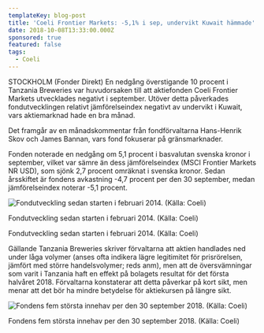 ```yaml
---
templateKey: blog-post
title: 'Coeli Frontier Markets: -5,1% i sep, undervikt Kuwait hämmade'
date: 2018-10-08T13:33:00.000Z
sponsored: true
featured: false
tags:
  - Coeli
---
```

STOCKHOLM (Fonder Direkt) En nedgång överstigande 10 procent i Tanzania Breweries var huvudorsaken till att aktiefonden Coeli Frontier Markets utvecklades negativt i september. Utöver detta påverkades fondutvecklingen relativt jämförelseindex negativt av undervikt i Kuwait, vars aktiemarknad hade en bra månad.


Det framgår av en månadskommentar från fondförvaltarna Hans-Henrik Skov och James Bannan, vars fond fokuserar på gränsmarknader.


Fonden noterade en nedgång om 5,1 procent i basvalutan svenska kronor i september, vilket var sämre än dess jämförelseindex (MSCI Frontier Markets NR USD), som sjönk 2,7 procent omräknat i svenska kronor. Sedan årsskiftet är fondens avkastning -4,7 procent per den 30 september, medan jämförelseindex noterar -5,1 procent. 

![Fondutveckling sedan starten i februari 2014. (Källa: Coeli)](/img/561765501.png)

<span class="image-caption">Fondutveckling sedan starten i februari 2014. (Källa: Coeli)</span>

<span class="image-caption">Fondutveckling sedan starten i februari 2014. (Källa: Coeli)</span>

Gällande Tanzania Breweries skriver förvaltarna att aktien handlades ned under låga volymer (anses ofta indikera lägre legitimitet för prisrörelsen, jämfört med större handelsvolymer; reds anm), men att de översvämningar som varit i Tanzania haft en effekt på bolagets resultat för det första halvåret 2018. Förvaltarna konstaterar att detta påverkar på kort sikt, men menar att det bör ha mindre betydelse för aktiekursen på längre sikt.

![Fondens fem största innehav per den 30 september 2018. (Källa: Coeli)](/img/561765502.png)

<span class="image-caption">Fondens fem största innehav per den 30 september 2018. (Källa: Coeli)</span>
